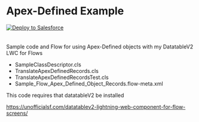# Apex-Defined Example

<a href="https://githubsfdeploy.herokuapp.com">
  <img alt="Deploy to Salesforce"
       src="https://raw.githubusercontent.com/afawcett/githubsfdeploy/master/deploy.png">
</a>
</br>
</br></br>
Sample code and Flow for using Apex-Defined objects with my DatatableV2 LWC for Flows


- SampleClassDescriptor.cls
- TranslateApexDefinedRecords.cls
- TranslateApexDefinedRecordsTest.cls
- Sample_Flow_Apex_Defined_Object_Records.flow-meta.xml


This code requires that datatableV2 be installed

https://unofficialsf.com/datatablev2-lightning-web-component-for-flow-screens/

